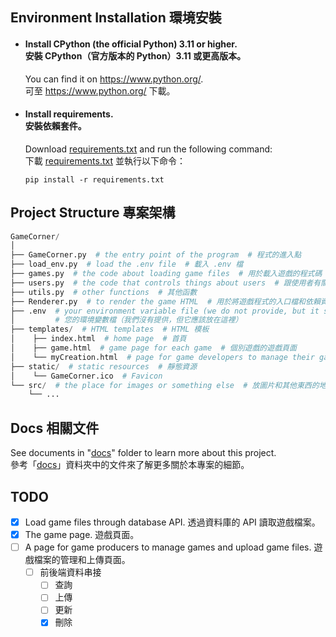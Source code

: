 ## Environment Installation 環境安裝
- #### Install CPython (the official Python) 3.11 or higher.<br/>安裝 CPython（官方版本的 Python）3.11 或更高版本。
  You can find it on <https://www.python.org/>.<br/>
  可至 <https://www.python.org/> 下載。
- #### Install requirements.<br/>安裝依賴套件。
  Download [requirements.txt](requirements.txt) and run the following command:<br/>
  下載 [requirements.txt](requirements.txt) 並執行以下命令：
  
  ```
  pip install -r requirements.txt
  ```
## Project Structure 專案架構
```py
GameCorner/
│
├── GameCorner.py  # the entry point of the program  # 程式的進入點
├── load_env.py  # load the .env file  # 載入 .env 檔
├── games.py  # the code about loading game files  # 用於載入遊戲的程式碼
├── users.py  # the code that controls things about users  # 跟使用者有關的程式碼
├── utils.py  # other functions  # 其他函數
├── Renderer.py  # to render the game HTML  # 用於將遊戲程式的入口檔和依賴資源組裝起來的渲染器
├── .env  # your environment variable file (we do not provide, but it should be placed here)
│         # 您的環境變數檔（我們沒有提供，但它應該放在這裡）
├── templates/  # HTML templates  # HTML 模板
│    ├── index.html  # home page  # 首頁
│    ├── game.html  # game page for each game  # 個別遊戲的遊戲頁面
│    └── myCreation.html  # page for game developers to manage their games  # 讓遊戲開發者管理遊戲的頁面
├── static/  # static resources  # 靜態資源
│    └── GameCorner.ico  # Favicon
└── src/  # the place for images or something else  # 放圖片和其他東西的地方
    └── ...
```

## Docs 相關文件
See documents in "[docs](./docs)" folder to learn more about this project.<br/>
參考「[docs](./docs)」資料夾中的文件來了解更多關於本專案的細節。

## TODO
- [x] Load game files through database API. 透過資料庫的 API 讀取遊戲檔案。
- [x] The game page. 遊戲頁面。
- [ ] A page for game producers to manage games and upload game files. 遊戲檔案的管理和上傳頁面。
  - [ ] 前後端資料串接
    - [ ] 查詢
    - [ ] 上傳
    - [ ] 更新
    - [x] 刪除
